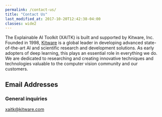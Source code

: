 ```yaml
---
permalink: /contact-us/
title: "Contact Us"
last_modified_at: 2017-10-20T12:42:38-04:00
classes: wide2
---
```


The Explainable AI Toolkit (XAITK) is built and supported by Kitware, Inc. Founded in 1998, [Kitware](https://kitware.com/) is a global leader in developing advanced state-of-the-art AI and scientific research and development solutions. As early adopters of deep learning, this plays an essential role in everything we do. We are dedicated to researching and creating innovative techniques and technologies valuable to the computer vision community and our customers.

## Email Addresses
### General inquiries
[xaitk@kitware.com](mailto:xaitk@kitware.com)